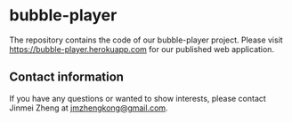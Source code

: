 # bubble-player
The repository contains the code of our bubble-player project.  Please visit https://bubble-player.herokuapp.com for our published web application.


## Contact information
If you have any questions or wanted to show interests, please contact Jinmei Zheng at jmzhengkong@gmail.com.
